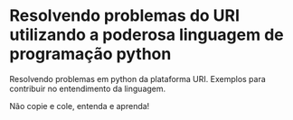 # Resolvendo problemas do URI utilizando a poderosa linguagem de programação python 
Resolvendo problemas em python da plataforma URI.
Exemplos para contribuir no entendimento da linguagem.

Não copie e cole, entenda e aprenda!
